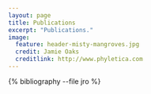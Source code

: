 ```yaml
---
layout: page
title: Publications
excerpt: "Publications."
image:
  feature: header-misty-mangroves.jpg
  credit: Jamie Oaks
  creditlink: http://www.phyletica.com
---
```


{% bibliography --file jro %}


